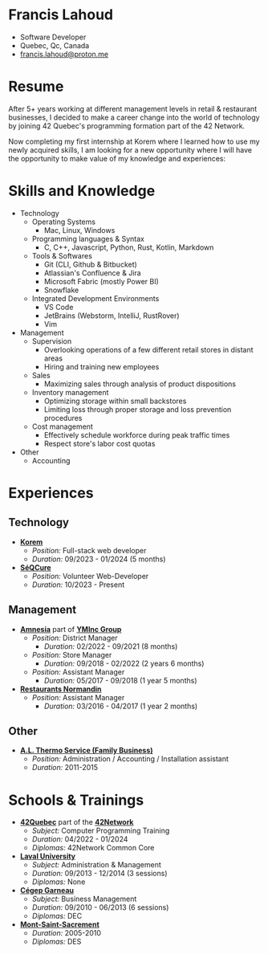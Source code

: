# Francis Lahoud
- Software Developer
- Quebec, Qc, Canada
- francis.lahoud@proton.me

# Resume
After 5+ years working at different management levels in retail & restaurant businesses, I decided to make a career change into the world of technology by joining 42 Quebec's programming formation part of the 42 Network.

Now completing my first internship at Korem where I learned how to use my newly acquired skills, I am looking for a new opportunity where I will have the opportunity to make value of my knowledge and experiences:

# Skills and Knowledge
- Technology
  - Operating Systems
    - Mac, Linux, Windows
  - Programming languages & Syntax
    - C, C++, Javascript, Python, Rust, Kotlin, Markdown
  - Tools & Softwares
    - Git (CLI, Github & Bitbucket)
    - Atlassian's Confluence & Jira
    - Microsoft Fabric (mostly Power BI)
    - Snowflake
  - Integrated Development Environments
    - VS Code
    - JetBrains (Webstorm, IntelliJ, RustRover)
    - Vim
- Management
  - Supervision
    - Overlooking operations of a few different retail stores in distant areas
    - Hiring and training new employees
  - Sales
    - Maximizing sales through analysis of product dispositions
  - Inventory management
    - Optimizing storage within small backstores
    - Limiting loss through proper storage and loss prevention procedures
  - Cost management
    - Effectively schedule workforce during peak traffic times
    - Respect store's labor cost quotas
- Other
  - Accounting

# Experiences
## Technology
- **[Korem](https://www.korem.com/fr/)**
  - *Position:* Full-stack web developer
  - *Duration:* 09/2023 - 01/2024 (5 months)
- **[SéQCure](https://seqcure.org)**
  - *Position:* Volunteer Web-Developer
  - *Duration:* 10/2023 - Present
## Management
- **[Amnesia](https://amnesiashop.com/)** part of **[YMInc Group](https://ym-inc.com/fr/)**
  - *Position:* District Manager
    - *Duration:* 02/2022 - 09/2021 (8 months)
  - *Position:* Store Manager
    - *Duration:* 09/2018 - 02/2022 (2 years 6 months)
  - *Position:* Assistant Manager
    - *Duration:* 05/2017 - 09/2018 (1 year 5 months)
- **[Restaurants Normandin](https://restaurantnormandin.com/)**
  - *Position:* Assistant Manager
    - *Duration:* 03/2016 - 04/2017 (1 year 2 months)

## Other
- **[A.L. Thermo Service (Family Business)](https://althermoservice.ca/)**
  - *Position:* Administration / Accounting / Installation assistant
  - *Duration:* 2011-2015
 
# Schools & Trainings
- **[42Quebec](https://42quebec.com/)** part of the **[42Network](https://www.42network.org/)**
  - *Subject:* Computer Programming Training
  - *Duration:* 04/2022 - 01/2024
  - *Diplomas:* 42Network Common Core
- **[Laval University](https://www.ulaval.ca/en)**
  - *Subject:* Administration & Management
  - *Duration:* 09/2013 - 12/2014 (3 sessions)
  - *Diplomas:* None
- **[Cégep Garneau](https://www.cegepgarneau.ca)**
  - *Subject:* Business Management
  - *Duration:* 09/2010 - 06/2013 (6 sessions)
  - *Diplomas:* DEC
- **[Mont-Saint-Sacrement](https://www.mss.qc.ca/)**
  - *Duration:* 2005-2010
  - *Diplomas:* DES


